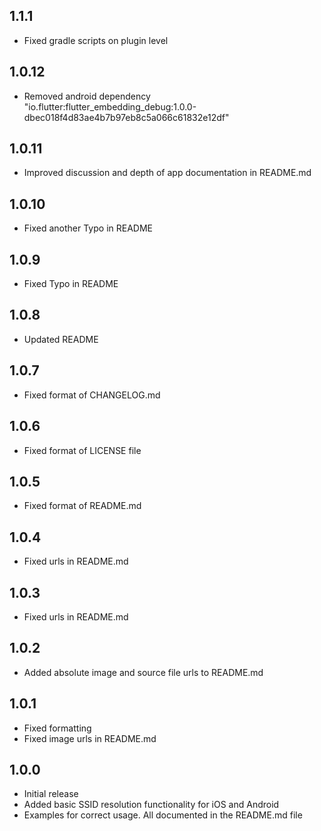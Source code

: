 ## 1.1.1

* Fixed gradle scripts on plugin level

## 1.0.12

* Removed android dependency "io.flutter:flutter_embedding_debug:1.0.0-dbec018f4d83ae4b7b97eb8c5a066c61832e12df"

## 1.0.11

* Improved discussion and depth of app documentation in README.md

## 1.0.10

* Fixed another Typo in README

## 1.0.9

* Fixed Typo in README

## 1.0.8

* Updated README

## 1.0.7

* Fixed format of CHANGELOG.md

## 1.0.6

* Fixed format of LICENSE file

## 1.0.5

* Fixed format of README.md

## 1.0.4

* Fixed urls in README.md

## 1.0.3

* Fixed urls in README.md

## 1.0.2

* Added absolute image and source file urls to README.md

## 1.0.1

* Fixed formatting
* Fixed image urls in README.md

## 1.0.0

* Initial release
* Added basic SSID resolution functionality for iOS and Android
* Examples for correct usage. All documented in the README.md file












